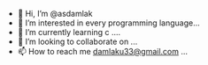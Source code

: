 - 👋 Hi, I’m @asdamlak
- 👀 I’m interested in every programming language...
- 🌱 I’m currently learning c ....
- 💞️ I’m looking to collaborate on ...
- 📫 How to reach me damlaku33@gmail.com ...

<!---
asdamlak/asdamlak is a ✨ special ✨ repository because its `README.md` (this file) appears on your GitHub profile.
You can click the Preview link to take a look at your changes.
--->
